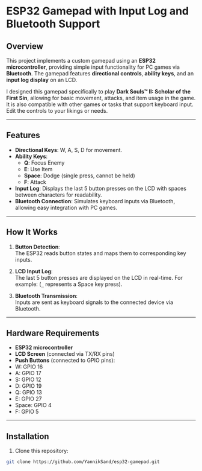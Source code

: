 # ESP32 Gamepad with Input Log and Bluetooth Support

## Overview
This project implements a custom gamepad using an **ESP32 microcontroller**, providing simple input functionality for PC games via **Bluetooth**. The gamepad features **directional controls**, **ability keys**, and an **input log display** on an LCD. 

I designed this gamepad specifically to play **Dark Souls™ II: Scholar of the First Sin**, allowing for basic movement, attacks, and item usage in the game. It is also compatible with other games or tasks that support keyboard input. Edit the controls to your likings or needs.

---

## Features
- **Directional Keys**: W, A, S, D for movement.
- **Ability Keys**:
  - **Q**: Focus Enemy
  - **E**: Use Item
  - **Space**: Dodge (single press, cannot be held)
  - **F**: Attack
- **Input Log**: Displays the last 5 button presses on the LCD with spaces between characters for readability.
- **Bluetooth Connection**: Simulates keyboard inputs via Bluetooth, allowing easy integration with PC games.

---

## How It Works
1. **Button Detection**:  
   The ESP32 reads button states and maps them to corresponding key inputs.
   
2. **LCD Input Log**:  
   The last 5 button presses are displayed on the LCD in real-time. For example:
(`_` represents a Space key press).

3. **Bluetooth Transmission**:  
Inputs are sent as keyboard signals to the connected device via Bluetooth.

---

## Hardware Requirements
- **ESP32 microcontroller**  
- **LCD Screen** (connected via TX/RX pins)  
- **Push Buttons** (connected to GPIO pins):  
- W: GPIO 16  
- A: GPIO 17  
- S: GPIO 12  
- D: GPIO 19  
- Q: GPIO 13  
- E: GPIO 27  
- Space: GPIO 4  
- F: GPIO 5  

---

## Installation
1. Clone this repository:  
```bash
git clone https://github.com/YannikSand/esp32-gamepad.git





